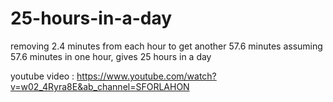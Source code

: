 # 25-hours-in-a-day

removing 2.4 minutes from each hour to get another 57.6 minutes
assuming 57.6 minutes in one hour, gives 25 hours in a day


youtube video : https://www.youtube.com/watch?v=w02_4Ryra8E&ab_channel=SFORLAHON
